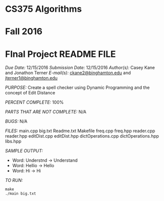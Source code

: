 # CS375 Algorithms
# Fall 2016
# FInal Project README FILE

*Due Date:* 12/15/2016
*Submission Date:* 12/15/2016
*Author(s):* Casey Kane and Jonathon Terner
*E-mail(s):* ckane2@binghamton.edu and jterner1@binghamton.edu

*PURPOSE:* Create a spell checker using Dynamic Programming and the concept of Edit Distance


*PERCENT COMPLETE:* 100%

*PARTS THAT ARE NOT COMPLETE:* N/A

*BUGS:* N/A

*FILES:* main.cpp big.txt Readme.txt Makefile freq.cpp freq.hpp reader.cpp reader.hpp editDist.cpp editDist.hpp dictOperations.cpp dictOperations.hpp libs.hpp

*SAMPLE OUTPUT:*
* Word: Understnd -> Understand
* Word: Hellio -> Hello 
* Word: Hi -> Hi

*TO RUN:*
```
make
./main big.txt
```
